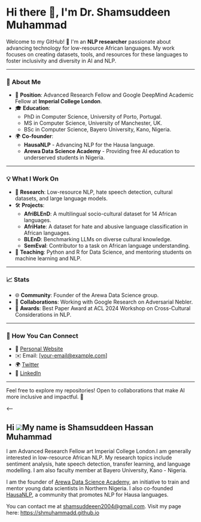 # Hi there 👋, I'm Dr. Shamsuddeen Muhammad

Welcome to my GitHub! 🎉 I'm an **NLP researcher** passionate about advancing technology for low-resource African languages. My work focuses on creating datasets, tools, and resources for these languages to foster inclusivity and diversity in AI and NLP.

---

### 🌟 **About Me**
- 🏫 **Position**: Advanced Research Fellow and Google DeepMind Academic Fellow at **Imperial College London**.  
- 🎓 **Education**:  
  - PhD in Computer Science, University of Porto, Portugal.  
  - MS in Computer Science, University of Manchester, UK.  
  - BSc in Computer Science, Bayero University, Kano, Nigeria.  
- 🌍 **Co-founder**:  
  - **HausaNLP** - Advancing NLP for the Hausa language.  
  - **Arewa Data Science Academy** - Providing free AI education to underserved students in Nigeria.  

---

### 💡 **What I Work On**
- 📝 **Research**: Low-resource NLP, hate speech detection, cultural datasets, and large language models.  
- 🛠️ **Projects**:  
  - **AfriBLEnD**: A multilingual socio-cultural dataset for 14 African languages.  
  - **AfriHate**: A dataset for hate and abusive language classification in African languages.  
  - **BLEnD**: Benchmarking LLMs on diverse cultural knowledge.  
  - **SemEval**: Contributor to a task on African language understanding.  
- 📖 **Teaching**: Python and R for Data Science, and mentoring students on machine learning and NLP.

---

### 📈 **Stats**
- 🌐 **Community**: Founder of the Arewa Data Science group.  
- 💬 **Collaborations**: Working with Google Research on Adversarial Nebler.  
- 🏅 **Awards**: Best Paper Award at ACL 2024 Workshop on Cross-Cultural Considerations in NLP.  

---

### 🚀 **How You Can Connect**
- 🌟 [Personal Website](https://shmuhammadd.github.io)  
- ✉️ Email: [your-email@example.com]  
- 🌍 [Twitter](https://twitter.com/your-handle)  
- 💼 [LinkedIn](https://linkedin.com/in/your-profile)  

---

Feel free to explore my repositories! Open to collaborations that make AI more inclusive and impactful. 🙌

<--


## Hi ![](https://user-images.githubusercontent.com/18350557/176309783-0785949b-9127-417c-8b55-ab5a4333674e.gif)My name is Shamsuddeen Hassan Muhammad 

I am Advanced Research Fellow art Imperial College London.I am generally interested in low-resource African NLP. My research topics include sentiment analysis, hate speech detection, transfer learning, and language modelling. I am also faculty member at Bayero University, Kano - Nigeria.  

I am the founder of [Arewa Data Science Academy](https://arewadatascience.github.io), an initiative to train and mentor young data scientists in Northern Nigeria. I also co-founded
[HausaNLP](https://hausanlp.github.io), a community that promotes NLP for Hausa languages. 

You can contact me at  [shamsuddeeen2004@gmail.com](mailto:shamsuddeeen2004@gmail.com). Visit my page here: https://shmuhammadd.github.io

